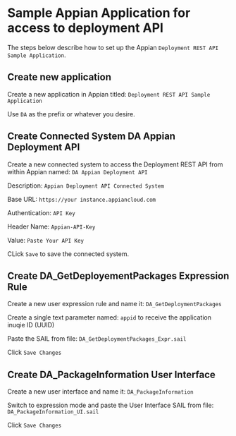 # Sample Appian Application for access to deployment API
The steps below describe how to set up the Appian ```Deployment REST API Sample Application```.

## Create new application
Create a new application in Appian titled: ```Deployment REST API Sample Application```

Use ```DA``` as the prefix or whatever you desire.

## Create Connected System DA Appian Deployment API
Create a new connected system to access the Deployment REST API from within Appian named: ```DA Appian Deployment API```   

Description: ```Appian Deployment API Connected System```   

Base URL: ```https://your instance.appiancloud.com```   

Authentication: ```API Key```   

Header Name: ```Appian-API-Key```   

Value: ```Paste Your API Key```   

CLick ```Save``` to save the connected system.

## Create DA_GetDeployementPackages Expression Rule
Create a new user expression rule and name it: ```DA_GetDeploymentPackages```

Create a single text parameter named: ```appid``` to receive the application inuqie ID (UUID)

Paste the SAIL from file: ```DA_GetDeploymentPackages_Expr.sail```

Click ```Save Changes```

## Create DA_PackageInformation User Interface
Create a new user interface and name it: ```DA_PackageInformation```

Switch to expression mode and paste the User Interface SAIL from file: ```DA_PackageInformation_UI.sail```

Click ```Save Changes```


